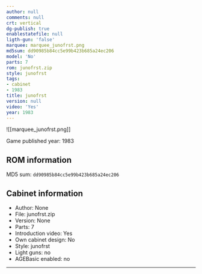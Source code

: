 ```yaml
---
author: null
comments: null
crt: vertical
dg-publish: true
enablestatefile: null
ligth-gun: 'false'
marquee: marquee_junofrst.png
md5sum: dd90985b84cc5e99b423b685a24ec206
model: 'No'
parts: 7
rom: junofrst.zip
style: junofrst
tags:
- cabinet
- 1983
title: junofrst
version: null
video: 'Yes'
year: 1983
---
```


![[marquee_junofrst.png]]

Game published year: 1983

## ROM information

MD5 sum: `dd90985b84cc5e99b423b685a24ec206` 

## Cabinet information

- Author: None
- File: junofrst.zip
- Version: None
- Parts: 7
- Introduction video: Yes
- Own cabinet design: No
- Style: junofrst
- Light guns: no
- AGEBasic enabled: no

---
